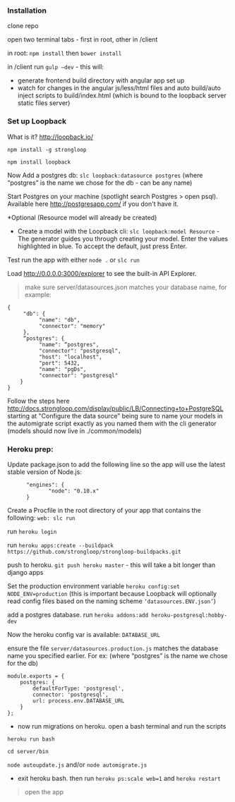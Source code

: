 ### Installation
clone repo 

open two terminal tabs - first in root, other in /client

in root: `npm install` then `bower install`

in /client run `gulp —dev` - this will:

- generate frontend build directory with angular app set up 
- watch for changes in the angular js/less/html files and auto build/auto inject scripts to build/index.html (which is bound to the loopback server static files server)

### Set up Loopback
What is it? http://loopback.io/ 

`npm install -g strongloop`

`npm install loopback`

Now Add a postgres db:  `slc loopback:datasource postgres` (where “postgres” is the name we chose for the db - can be any name)

Start Postgres on your machine (spotlight search Postgres > open psql). Available here http://postgresapp.com/ if you don't have it.

*Optional (Resource model will already be created) 
- Create a model with the Loopback cli:  `slc loopback:model Resource` - The generator guides you through creating your model. Enter the values highlighted in blue. To accept the default, just press Enter.

Test run the app with either `node .` or `slc run`

Load http://0.0.0.0:3000/explorer to see the built-in API Explorer.

> make sure server/datasources.json matches your database name, for example:

```
{
     "db": {
          "name": "db",
          "connector": "memory"
     },
     “postgres": {
          "name": “postgres",
          "connector": "postgresql",
          "host": "localhost",
          "port": 5432,
          "name": "pgDs",
          "connector": "postgresql"
    }
}
```
Follow the steps here http://docs.strongloop.com/display/public/LB/Connecting+to+PostgreSQL starting at "Configure the data source” being sure to name your models in the automigrate script exactly as you named them with the cli generator (models should now live in ./common/models)


### Heroku prep:

Update package.json to add the following line so the app will use the latest stable version of Node.js:

 ```
       "engines": {        
              "node": "0.10.x"     
       }
 ``` 
 
Create a Procfile in the root directory of your app that contains the following: `web: slc run`

run `heroku login`

run `heroku apps:create --buildpack https://github.com/strongloop/strongloop-buildpacks.git`

push to heroku. `git push heroku master` - this will take a bit longer than django apps

Set the production environment variable `heroku config:set NODE_ENV=production` (this is important because Loopback will optionally read config files based on the naming scheme `‘datasources.ENV.json’`)

add a postgres database. run `heroku addons:add heroku-postgresql:hobby-dev`

Now the heroku config var is available: `DATABASE_URL`

ensure the file `server/datasources.production.js` matches the database name you specified earlier. For ex: (where “postgres” is the name we chose for the db)

```
module.exports = {
    postgres: {
        defaultForType: 'postgresql',
        connector: 'postgresql',
        url: process.env.DATABASE_URL
    }
};
```
- now run migrations on heroku. open a bash terminal and run the scripts

`heroku run bash`

`cd server/bin`

`node autoupdate.js`  and/or `node automigrate.js`

- exit heroku bash. then run `heroku ps:scale web=1` and `heroku restart`
> open the app 
